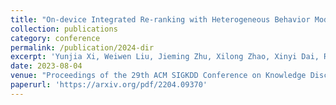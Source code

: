 ```yaml
---
title: "On-device Integrated Re-ranking with Heterogeneous Behavior Modeling"
collection: publications
category: conference
permalink: /publication/2024-dir
excerpt: 'Yunjia Xi, Weiwen Liu, Jieming Zhu, Xilong Zhao, Xinyi Dai, Ruiming Tang, Weinan Zhang, Rui Zhang, Yong Yu'
date: 2023-08-04
venue: "Proceedings of the 29th ACM SIGKDD Conference on Knowledge Discovery and Data Mining (KDD'23)"
paperurl: 'https://arxiv.org/pdf/2204.09370'
---
```

